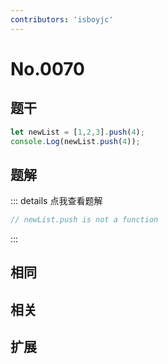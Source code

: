 ```yaml
---
contributors: 'isboyjc'
---
```


# No.0070


## 题干

```js
let newList = [1,2,3].push(4);
console.Log(newList.push(4));
```



## 题解

::: details 点我查看题解

```js
// newList.push is not a function
```


:::



## 相同


## 相关


## 扩展

